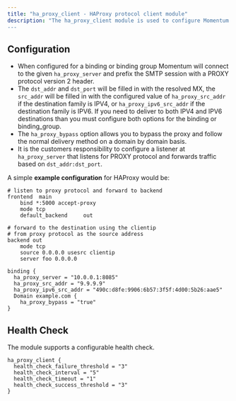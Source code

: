 ```yaml
---
title: "ha_proxy_client - HAProxy protocol client module"
description: "The ha_proxy_client module is used to configure Momentum to use HAProxy's PROXY protocol version 2 for outbound connections (see https://github.com/haproxy/haproxy/blob/master/doc/proxy-protocol.txt).  This can be leveraged in cases where your sending IPs are deployed on a different machine than Momentum.
---
```


## Configuration
 
* When configured for a binding or binding group Momentum will connect to the given `ha_proxy_server` and prefix the SMTP session with a PROXY protocol version 2 header.  
* The `dst_addr` and `dst_port` will be filled in with the resolved MX, the `src_addr` will be filled in with the configured value of `ha_proxy_src_addr` if the destination family is IPV4, or `ha_proxy_ipv6_src_addr` if the destination family is IPV6.  If you need to deliver to both IPV4 and IPV6 destinations than you must configure both options for the binding or binding_group.  
* The `ha_proxy_bypass` option allows you to bypass the proxy and follow the normal delivery method on a domain by domain basis.
* It is the customers responsibility to configure a listener at `ha_proxy_server` that   listens for PROXY protocol and forwards traffic based on `dst_addr:dst_port`. 

A simple **example configuration** for HAProxy would be:

```
# listen to proxy protocol and forward to backend
frontend  main
    bind *:5000 accept-proxy
    mode tcp
    default_backend     out

# forward to the destination using the clientip
# from proxy protocol as the source address 
backend out
    mode tcp
    source 0.0.0.0 usesrc clientip
    server foo 0.0.0.0

binding {
  ha_proxy_server = "10.0.0.1:8085"
  ha_proxy_src_addr = "9.9.9.9"
  ha_proxy_ipv6_src_addr = "490c:d8fe:9906:6b57:3f5f:4d00:5b26:aae5"
  Domain example.com {
    ha_proxy_bypass = "true"
}
``` 
## Health Check

The module supports a configurable health check. 

<a name="modules.ha_proxy_client.example"></a> 

```
ha_proxy_client {
  health_check_failure_threshold = "3"
  health_check_interval = "5"
  health_check_timeout = "1"
  health_check_success_threshold = "3"
}
```
